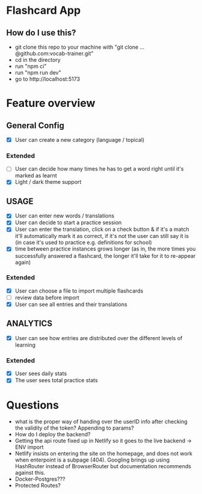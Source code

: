 # Flashcard App

## How do I use this?
- git clone this repo to your machine with "git clone …@github.com:vocab-trainer.git"
- cd in the directory
- run "npm ci"
- run "npm run dev"
- go to http://localhost:5173

# Feature overview
## General Config
- [x] User can create a new category (language / topical)
### Extended
- [ ] User can decide how many times he has to get a word right until it's marked as learnt
- [x] Light / dark theme support

## USAGE
- [x] User can enter new words / translations
- [x] User can decide to start a practice session
- [x] User can enter the translation, click on a check button & if it's a match it'll automatically mark it as correct, if it's not the user can still say it is (in case it's used to practice e.g. definitions for school)
- [x] time between practice instances grows longer (as in, the more times you successfully answered a flashcard, the longer it'll take for it to re-appear again)
### Extended
- [x] User can choose a file to import multiple flashcards
- [ ] review data before import
- [x] User can see all entries and their translations

## ANALYTICS
- [x] User can see how entries are distributed over the different levels of learning
### Extended
- [x] User sees daily stats
- [x] The user sees total practice stats

# Questions
- what is the proper way of handing over the userID info after checking the validity of the token? Appending to params?
- How do I deploy the backend?
- Getting the api route fixed up in Netlify so it goes to the live backend -> ENV import
- Netlify insists on entering the site on the homepage, and does not work when enterpoint is a subpage (404). Googling brings up using HashRouter instead of BrowserRouter but documentation recommends against this.
- Docker-Postgres???
- Protected Routes?
